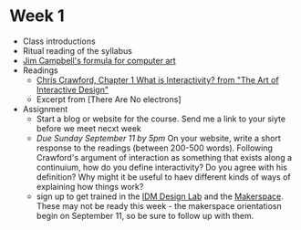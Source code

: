 # Week 1
* Class introductions
* Ritual reading of the syllabus
* [Jim Campbell's formula for computer art](https://www.jimcampbell.tv/portfolio/miscellaneous_references/)
* Readings
  * [Chris Crawford, Chapter 1 What is Interactivity? from "The Art of Interactive Design"](https://ebookcentral-proquest-com.proxy.library.nyu.edu/lib/nyulibrary-ebooks/reader.action?docID=273475&ppg=25)
  * Excerpt from [There Are No electrons]
* Assignment
  * Start a blog or website for the course. Send me a link to your siyte before we meet necxt week
  * _Due Sunday September 11 by 5pm_ On your website, write a short response to the readings (between 200-500 words). Following Crawford's argument of interaction as something that exists along a continuium, how do you define interactivity? Do you agree with his definition? Why might it be useful to haev different kinds of ways of explaining how things work?
  * sign up to get trained in the [IDM Design Lab](https://wp.nyu.edu/idmtech/design/) and the [Makerspace](http://makerspace.engineering.nyu.edu/training-and-reservations/). These may not be ready this week - the makerspace orientatiosn begin on September 11, so be sure to follow up with them.
